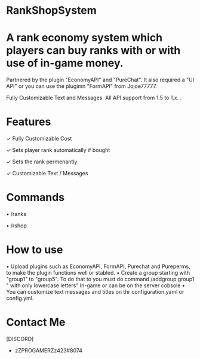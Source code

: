 # RankShopSystem

# A rank economy system which players can buy ranks with or with use of in-game money. 

Partnered by the plugin "EconomyAPI" and "PureChat". It also required a "UI API" or you can use the plugimn "FormAPI" from Jojoe77777.

Fully Customizable Text and Messages. All API support from 1.5 to 1.x.
.

# Features

✓ Fully Customizable Cost

✓ Sets player rank automatically if bought

✓ Sets the rank permenantly

✓ Customizable Text / Messages

# Commands

• /ranks

• /rshop

# How to use

• Upload plugins such as EconomyAPI, FormAPI, Purechat and Pureperms, to make the plugin functions well or stabled.
• Create a group starting with "group1" to "group5". To do that to you must do command /addgroup group1 " with only lowercase letters" In-game or can be on the server cobsole
• You can customize text messages and titles on thr configuration.yaml or config.yml.

# Contact Me

[DISCORD]
- zZPROGAMERZz423#8074

